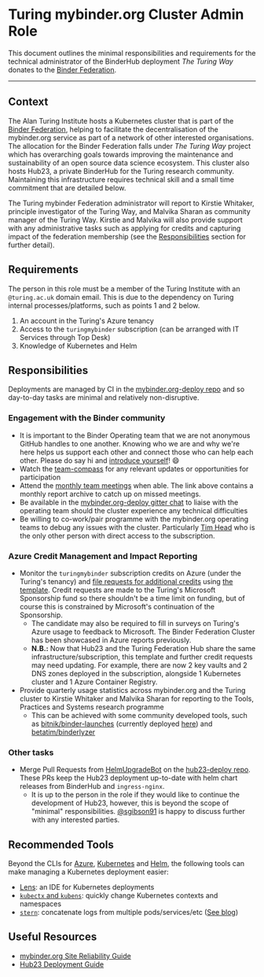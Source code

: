 # Turing mybinder.org Cluster Admin Role

This document outlines the minimal responsibilities and requirements for the technical administrator of the BinderHub deployment _The Turing Way_ donates to the [Binder Federation](https://blog.jupyter.org/the-international-binder-federation-4f6235c1537e).

---

## Context

The Alan Turing Institute hosts a Kubernetes cluster that is part of the [Binder Federation](https://blog.jupyter.org/the-international-binder-federation-4f6235c1537e), helping to facilitate the decentralisation of the mybinder.org service as part of a network of other interested organisations.
The allocation for the Binder Federation falls under _The Turing Way_ project which has overarching goals towards improving the maintenance and sustainability of an open source data science ecosystem.
This cluster also hosts Hub23, a private BinderHub for the Turing research community.
Maintaining this infrastructure requires technical skill and a small time commitment that are detailed below.

The Turing mybinder Federation administrator will report to Kirstie Whitaker, principle investigator of the Turing Way, and Malvika Sharan as community manager of the Turing Way.
Kirstie and Malvika will also provide support with any administrative tasks such as applying for credits and capturing impact of the federation membership (see the [Responsibilities](#responsibilities) section for further detail).

## Requirements

The person in this role must be a member of the Turing Institute with an `@turing.ac.uk` domain email.
This is due to the dependency on Turing internal processes/platforms, such as points 1 and 2 below.

1) An account in the Turing's Azure tenancy
2) Access to the `turingmybinder` subscription (can be arranged with IT Services through Top Desk)
3) Knowledge of Kubernetes and Helm

## Responsibilities

Deployments are managed by CI in the [mybinder.org-deploy repo](https://github.com/jupyterhub/mybinder.org-deploy) and so day-to-day tasks are minimal and relatively non-disruptive.

### Engagement with the Binder community

- It is important to the Binder Operating team that we are not anonymous GitHub handles to one another.
  Knowing who we are and why we're here helps us support each other and connect those who can help each other.
  Please do say hi and [introduce yourself](https://discourse.jupyter.org/t/introduce-yourself/17)! :smile:
- Watch the [team-compass](https://github.com/jupyterhub/team-compass) for any relevant updates or opportunities for participation
- Attend the [monthly team meetings](https://jupyterhub-team-compass.readthedocs.io/en/latest/meetings.html) when able.
  The link above contains a monthly report archive to catch up on missed meetings.
- Be available in the [mybinder.org-deploy gitter chat](https://gitter.im/jupyterhub/mybinder.org-deploy) to liaise with the operating team should the cluster experience any technical difficulties
- Be willing to co-work/pair programme with the mybinder.org operating teams to debug any issues with the cluster.
  Particularly [Tim Head](https://github.com/betatim) who is the only other person with direct access to the subscription.

### Azure Credit Management and Impact Reporting

- Monitor the `turingmybinder` subscription credits on Azure (under the Turing's tenancy) and [file requests for additional credits](https://turingcomplete.topdesk.net/tas/public/ssp/content/serviceflow?unid=fabf0809069f42a5a36c61d677da08fa&openedFromService=true) using [the template](credit_requests/turing_mybinder_azure_credit_request_template.md).
  Credit requests are made to the Turing's Microsoft Sponsorship fund so there shouldn't be a time limit on funding, but of course this is constrained by Microsoft's continuation of the Sponsorship.
  - The candidate may also be required to fill in surveys on Turing's Azure usage to feedback to Microsoft.
    The Binder Federation Cluster has been showcased in Azure reports previously.
  - **N.B.:** Now that Hub23 and the Turing Federation Hub share the same infrastructure/subscription, this template and further credit requests may need updating.
    For example, there are now 2 key vaults and 2 DNS zones deployed in the subscription, alongside 1 Kubernetes cluster and 1 Azure Container Registry.
- Provide quarterly usage statistics across mybinder.org and the Turing cluster to Kirstie Whitaker and Malvika Sharan for reporting to the Tools, Practices and Systems research programme
  - This can be achieved with some community developed tools, such as [bitnik/binder-launches](https://github.com/bitnik/binder-launches) (currently deployed [here](https://notebooks-test.gesis.org/binderlaunches/)) and [betatim/binderlyzer](https://github.com/betatim/binderlyzer)

### Other tasks

- Merge Pull Requests from [HelmUpgradeBot](https://github.com/HelmUpgradeBot) on the [hub23-deploy repo](https://github.com/alan-turing-institute/hub23-deploy).
  These PRs keep the Hub23 deployment up-to-date with helm chart releases from BinderHub and `ingress-nginx`.
  - It is up to the person in the role if they would like to continue the development of Hub23, however, this is beyond the scope of "minimal" responsibilities.
    [@sgibson91](https://github.com/sgibson91) is happy to discuss further with any interested parties.

## Recommended Tools

Beyond the CLIs for [Azure](https://docs.microsoft.com/en-us/cli/azure/install-azure-cli), [Kubernetes](https://kubernetes.io/docs/tasks/tools/) and [Helm](https://helm.sh/docs/intro/install/), the following tools can make managing a Kubernetes deployment easier:

- [Lens](https://k8slens.dev/): an IDE for Kubernetes deployments
- [`kubectx` and `kubens`](https://github.com/ahmetb/kubectx): quickly change Kubernetes contexts and namespaces
- [`stern`](https://github.com/wercker/stern): concatenate logs from multiple pods/services/etc ([See blog](https://kubernetes.io/blog/2016/10/tail-kubernetes-with-stern/))

## Useful Resources

- [mybinder.org Site Reliability Guide](https://mybinder-sre.readthedocs.io)
- [Hub23 Deployment Guide](https://alan-turing-institute.github.io/hub23-deploy)
